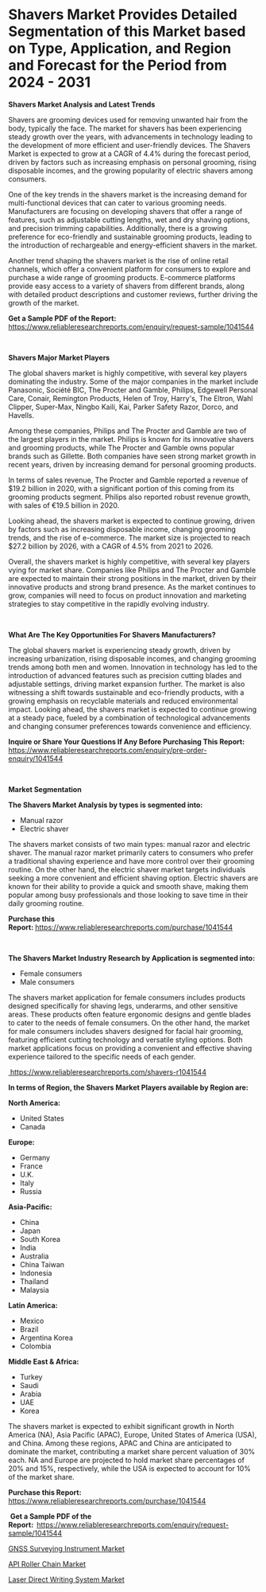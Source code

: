 <p><h1>Shavers Market Provides Detailed Segmentation of this Market based on Type, Application, and Region and Forecast for the Period from 2024 - 2031</h1></p><p><strong>Shavers Market Analysis and Latest Trends</strong></p>
<p><p>Shavers are grooming devices used for removing unwanted hair from the body, typically the face. The market for shavers has been experiencing steady growth over the years, with advancements in technology leading to the development of more efficient and user-friendly devices. The Shavers Market is expected to grow at a CAGR of 4.4% during the forecast period, driven by factors such as increasing emphasis on personal grooming, rising disposable incomes, and the growing popularity of electric shavers among consumers.</p><p>One of the key trends in the shavers market is the increasing demand for multi-functional devices that can cater to various grooming needs. Manufacturers are focusing on developing shavers that offer a range of features, such as adjustable cutting lengths, wet and dry shaving options, and precision trimming capabilities. Additionally, there is a growing preference for eco-friendly and sustainable grooming products, leading to the introduction of rechargeable and energy-efficient shavers in the market.</p><p>Another trend shaping the shavers market is the rise of online retail channels, which offer a convenient platform for consumers to explore and purchase a wide range of grooming products. E-commerce platforms provide easy access to a variety of shavers from different brands, along with detailed product descriptions and customer reviews, further driving the growth of the market.</p></p>
<p><strong>Get a Sample PDF of the Report:&nbsp;</strong> <a href="https://www.reliableresearchreports.com/enquiry/request-sample/1041544">https://www.reliableresearchreports.com/enquiry/request-sample/1041544</a></p>
<p>&nbsp;</p>
<p><strong>Shavers Major Market Players</strong></p>
<p><p>The global shavers market is highly competitive, with several key players dominating the industry. Some of the major companies in the market include Panasonic, Société BIC, The Procter and Gamble, Philips, Edgewell Personal Care, Conair, Remington Products, Helen of Troy, Harry's, The Eltron, Wahl Clipper, Super-Max, Ningbo Kaili, Kai, Parker Safety Razor, Dorco, and Havells.</p><p>Among these companies, Philips and The Procter and Gamble are two of the largest players in the market. Philips is known for its innovative shavers and grooming products, while The Procter and Gamble owns popular brands such as Gillette. Both companies have seen strong market growth in recent years, driven by increasing demand for personal grooming products.</p><p>In terms of sales revenue, The Procter and Gamble reported a revenue of $19.2 billion in 2020, with a significant portion of this coming from its grooming products segment. Philips also reported robust revenue growth, with sales of €19.5 billion in 2020.</p><p>Looking ahead, the shavers market is expected to continue growing, driven by factors such as increasing disposable income, changing grooming trends, and the rise of e-commerce. The market size is projected to reach $27.2 billion by 2026, with a CAGR of 4.5% from 2021 to 2026.</p><p>Overall, the shavers market is highly competitive, with several key players vying for market share. Companies like Philips and The Procter and Gamble are expected to maintain their strong positions in the market, driven by their innovative products and strong brand presence. As the market continues to grow, companies will need to focus on product innovation and marketing strategies to stay competitive in the rapidly evolving industry.</p></p>
<p>&nbsp;</p>
<p><strong>What Are The Key Opportunities For Shavers Manufacturers?</strong></p>
<p><p>The global shavers market is experiencing steady growth, driven by increasing urbanization, rising disposable incomes, and changing grooming trends among both men and women. Innovation in technology has led to the introduction of advanced features such as precision cutting blades and adjustable settings, driving market expansion further. The market is also witnessing a shift towards sustainable and eco-friendly products, with a growing emphasis on recyclable materials and reduced environmental impact. Looking ahead, the shavers market is expected to continue growing at a steady pace, fueled by a combination of technological advancements and changing consumer preferences towards convenience and efficiency.</p></p>
<p><strong>Inquire or Share Your Questions If Any Before Purchasing This Report:</strong> <a href="https://www.reliableresearchreports.com/enquiry/pre-order-enquiry/1041544">https://www.reliableresearchreports.com/enquiry/pre-order-enquiry/1041544</a></p>
<p>&nbsp;</p>
<p><strong>Market Segmentation</strong></p>
<p><strong>The Shavers Market Analysis by types is segmented into:</strong></p>
<p><ul><li>Manual razor</li><li>Electric shaver</li></ul></p>
<p><p>The shavers market consists of two main types: manual razor and electric shaver. The manual razor market primarily caters to consumers who prefer a traditional shaving experience and have more control over their grooming routine. On the other hand, the electric shaver market targets individuals seeking a more convenient and efficient shaving option. Electric shavers are known for their ability to provide a quick and smooth shave, making them popular among busy professionals and those looking to save time in their daily grooming routine.</p></p>
<p><strong>Purchase this Report:&nbsp;</strong><a href="https://www.reliableresearchreports.com/purchase/1041544">https://www.reliableresearchreports.com/purchase/1041544</a></p>
<p>&nbsp;</p>
<p><strong>The Shavers Market Industry Research by Application is segmented into:</strong></p>
<p><ul><li>Female consumers</li><li>Male consumers</li></ul></p>
<p><p>The shavers market application for female consumers includes products designed specifically for shaving legs, underarms, and other sensitive areas. These products often feature ergonomic designs and gentle blades to cater to the needs of female consumers. On the other hand, the market for male consumers includes shavers designed for facial hair grooming, featuring efficient cutting technology and versatile styling options. Both market applications focus on providing a convenient and effective shaving experience tailored to the specific needs of each gender.</p></p>
<p><a href="https://www.reliableresearchreports.com/shavers-r1041544">&nbsp;https://www.reliableresearchreports.com/shavers-r1041544</a></p>
<p><strong>In terms of Region, the Shavers Market Players available by Region are:</strong></p>
<p>
    <p> <strong> North America: </strong>
        <ul>
            <li>United States</li>
            <li>Canada</li>
        </ul>
        </p> 
    <p> <strong> Europe: </strong>
        <ul>
            <li>Germany</li>
            <li>France</li>
            <li>U.K.</li>
            <li>Italy</li>
            <li>Russia</li>
        </ul>
        </p> 
    <p> <strong> Asia-Pacific: </strong>
        <ul>
            <li>China</li>
            <li>Japan</li>
            <li>South Korea</li>
            <li>India</li>
            <li>Australia</li>
            <li>China Taiwan</li>
            <li>Indonesia</li>
            <li>Thailand</li>
            <li>Malaysia</li>
        </ul>
        </p> 
    <p> <strong> Latin America: </strong>
        <ul>
            <li>Mexico</li>
            <li>Brazil</li>
            <li>Argentina Korea</li>
            <li>Colombia</li>
        </ul>
        </p> 
    <p> <strong> Middle East & Africa: </strong>
        <ul>
            <li>Turkey</li>
            <li>Saudi</li>
            <li>Arabia</li>
            <li>UAE</li>
            <li>Korea</li>
        </ul>
    </p>
    </p>
<p><p>The shavers market is expected to exhibit significant growth in North America (NA), Asia Pacific (APAC), Europe, United States of America (USA), and China. Among these regions, APAC and China are anticipated to dominate the market, contributing a market share percent valuation of 30% each. NA and Europe are projected to hold market share percentages of 20% and 15%, respectively, while the USA is expected to account for 10% of the market share.</p></p>
<p><strong>Purchase this Report: </strong><a href="https://www.reliableresearchreports.com/purchase/1041544">https://www.reliableresearchreports.com/purchase/1041544</a></p>
<p>&nbsp;<strong>Get a Sample PDF of the Report:&nbsp;&nbsp;</strong><a href="https://www.reliableresearchreports.com/enquiry/request-sample/1041544">https://www.reliableresearchreports.com/enquiry/request-sample/1041544</a></p>
<p><strong></strong></p>
<p><p><a href="https://github.com/qrkceaah30/Market-Research-Report-List-1/blob/main/gnss-surveying-instrument-market.md">GNSS Surveying Instrument Market</a></p><p><a href="https://github.com/caicuccucga/Market-Research-Report-List-1/blob/main/api-roller-chain-market.md">API Roller Chain Market</a></p><p><a href="https://github.com/BryceTownsendr/Market-Research-Report-List-5/blob/main/laser-direct-writing-system-market.md">Laser Direct Writing System Market</a></p></p>